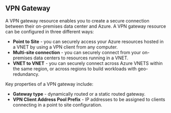 ## VPN Gateway
A VPN gateway resource enables you to create a secure connection between their on-premises data center and Azure. A VPN gateway resource can be configured in three different ways:

* **Point to Site** - you can securely access your Azure resources hosted in a VNET by using a VPN client from any computer. 
* **Multi-site connection** - you can securely connect from your on-premises data centers to resources running in a VNET. 
* **VNET to VNET** - you can securely connect across Azure VNETS within the same region, or across regions to build workloads with geo-redundancy.

Key properties of a VPN gateway include:

* **Gateway type** - dynamically routed or a static routed gateway. 
* **VPN Client Address Pool Prefix** - IP addresses to be assigned to clients connecting in a point to site configuration.